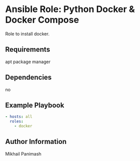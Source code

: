 # Ansible Role: Python Docker & Docker Compose

Role to install docker.

## Requirements
apt package manager

## Dependencies

no

## Example Playbook

```yml
- hosts: all
  roles:
    - docker
```

## Author Information

Mikhail Panimash